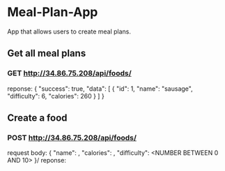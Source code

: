 # Meal-Plan-App
App that allows users to create meal plans.

## Get all meal plans
### GET http://34.86.75.208/api/foods/
reponse: 
{
	"success": true,
	"data": [
		{
			"id": 1,
			"name": "sausage",
			"difficulty": 6,
			"calories": 260
		}
	]
}

## Create a food 
### POST http://34.86.75.208/api/foods/
request body:
{
	"name": <USER INPUT>,
	"calories": <USER INPUT>,
	"difficulty": <NUMBER BETWEEN 0 AND 10>
}/
reponse:
